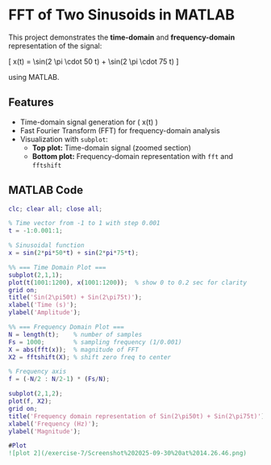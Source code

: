 # FFT of Two Sinusoids in MATLAB

This project demonstrates the **time-domain** and **frequency-domain** representation of the signal:

\[
x(t) = \sin(2 \pi \cdot 50 t) + \sin(2 \pi \cdot 75 t)
\]

using MATLAB.

## Features
- Time-domain signal generation for \( x(t) \)
- Fast Fourier Transform (FFT) for frequency-domain analysis
- Visualization with `subplot`:
  - **Top plot:** Time-domain signal (zoomed section)
  - **Bottom plot:** Frequency-domain representation with `fft` and `fftshift`

## MATLAB Code

```matlab
clc; clear all; close all;

% Time vector from -1 to 1 with step 0.001
t = -1:0.001:1;

% Sinusoidal function
x = sin(2*pi*50*t) + sin(2*pi*75*t);

%% === Time Domain Plot ===
subplot(2,1,1);
plot(t(1001:1200), x(1001:1200));  % show 0 to 0.2 sec for clarity
grid on;
title('Sin(2\pi50t) + Sin(2\pi75t)');
xlabel('Time (s)');
ylabel('Amplitude');

%% === Frequency Domain Plot ===
N = length(t);    % number of samples
Fs = 1000;        % sampling frequency (1/0.001)
X = abs(fft(x));  % magnitude of FFT
X2 = fftshift(X); % shift zero freq to center

% Frequency axis
f = (-N/2 : N/2-1) * (Fs/N);

subplot(2,1,2);
plot(f, X2);
grid on;
title('Frequency domain representation of Sin(2\pi50t) + Sin(2\pi75t)');
xlabel('Frequency (Hz)');
ylabel('Magnitude');

#Plot
![plot 2](/exercise-7/Screenshot%202025-09-30%20at%2014.26.46.png) 